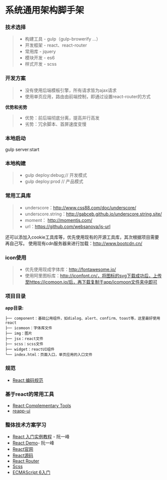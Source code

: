 系统通用架构脚手架
===================

### 技术选择
> - 构建工具 - gulp（gulp-browerify ...）
> - 开发框架 - react、react-router
> - 常用库 - jquery
> - 模块开发 - es6
> - 样式开发 - scss

### 开发方案
> - 没有使用后端模板引擎，所有请求皆为ajax请求
> - 使用单页应用，路由由前端控制，即通过设置react-router的方式

**优势和劣势**

> - 优势：前后端彻底分离，提高并行高发
> - 劣势：冗余脚本、首屏速度变慢

### 本地启动
gulp server:start

### 本地构建
> - gulp deploy:debug;// 	开发模式
> - gulp deploy:prod // 产品模式

### 常用工具库
> - underscore：http://www.css88.com/doc/underscore/
> - underscore.string：http://gabceb.github.io/underscore.string.site/
> - moment： http://momentjs.com/
> - url：https://github.com/websanova/js-url

还可以添加入cookie工具库等，优先使用现有的开源工具库，其次根据项目需要再自己写。
使用现有cdn服务器来进行加载：http://www.bootcdn.cn/

### icon使用
> - 优先使用现成字体库：http://fontawesome.io/
> - 使用阿里图标库：http://iconfont.cn/，将图标的svg下载成功后，上传至https://icomoon.io/后，再下载复制于app/icomoon文件夹中即可


### 项目目录

 **app目录:**

```
├── component：基础公用组件，如dialog、alert、confirm、toast等，这里最好使用react
├── icomoon：字体库文件
├── img：图片
├── jsx：react文件
├── scss：scss文件
├── widget：reactUI组件
└── index.html：页面入口，单页应用的入口文件
```


### 规范

- [React 编码规范](https://github.com/Minwe/style-guide/blob/master/React.js.md)


### 基于react的常用工具
- [React Complementary Tools](https://github.com/facebook/react/wiki/Complementary-Tools)
- [reapp-ui](https://github.com/reapp/reapp-ui)


### 整体技术方案学习
- [React 入门实例教程](http://www.ruanyifeng.com/blog/2015/03/react.html) - 阮一峰
- [React Demo](https://github.com/ruanyf/react-demos)- 阮一峰
- [React官网](https://facebook.github.io/react/)
- [React源码](https://github.com/facebook/react)
- [React Router](https://github.com/rackt/react-router)
- [Scss](http://sass-lang.com/)
- [ECMAScript 6入门](http://es6.ruanyifeng.com/)